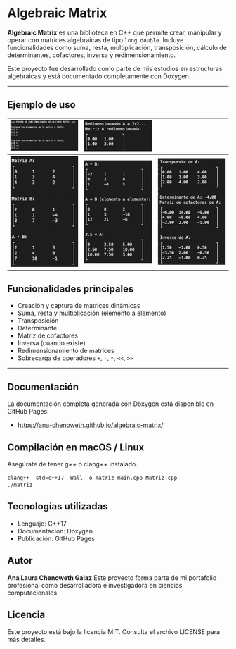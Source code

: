 # Algebraic Matrix

**Algebraic Matrix** es una biblioteca en C++ que permite crear, manipular y operar con matrices algebraicas de tipo `long double`. Incluye funcionalidades como suma, resta, multiplicación, transposición, cálculo de determinantes, cofactores, inversa y redimensionamiento.

Este proyecto fue desarrollado como parte de mis estudios en estructuras algebraicas y está documentado completamente con Doxygen.

---
## Ejemplo de uso

<table>
    <tr>
        <th><img src="img/capturar.png" alt="Capturando matrices" width="300"></th>
        <th><img src="img/redimensionar.png" alt="Redimensionar matriz" width="300"></th>
    </tr>
    <tr>
        <th><img src="img/matrixs.png" alt="Imprimiendo matrices" width="300"></th>
        <th><img src="img/operaciones.png" alt="Operaciones matrices" width="300"></th>
        <th><img src="img/determinante-transpuesta.png" alt="Determinante y Transpuesta" width="300"></th>
    </tr>
  
</table>

## Funcionalidades principales

- Creación y captura de matrices dinámicas
- Suma, resta y multiplicación (elemento a elemento)
- Transposición
- Determinante
- Matriz de cofactores
- Inversa (cuando existe)
- Redimensionamiento de matrices
- Sobrecarga de operadores `+`, `-`, `*`, `<<`, `>>`

---
## Documentación
La documentación completa generada con Doxygen está disponible en GitHub Pages:

- https://ana-chenoweth.github.io/algebraic-matrix/


## Compilación en macOS / Linux
Asegúrate de tener g++ o clang++ instalado.

```
clang++ -std=c++17 -Wall -o matriz main.cpp Matriz.cpp
./matriz
```

## Tecnologías utilizadas
- Lenguaje: C++17
- Documentación: Doxygen
- Publicación: GitHub Pages

## Autor
**Ana Laura Chenoweth Galaz**
Este proyecto forma parte de mi portafolio profesional como desarrolladora e investigadora en ciencias computacionales.

## Licencia
Este proyecto está bajo la licencia MIT. Consulta el archivo LICENSE para más detalles.
